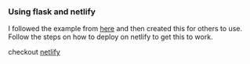 ### Using flask and netlify

I followed the example from [here](https://medium.com/@francescaguiducci/how-to-build-a-simple-personal-website-with-python-flask-and-netlify-d800c97c283d) and then created this for others to use.
Follow the steps on how to deploy on netlify to get this to work.

checkout [netlify](https://www.netlify.com/)

